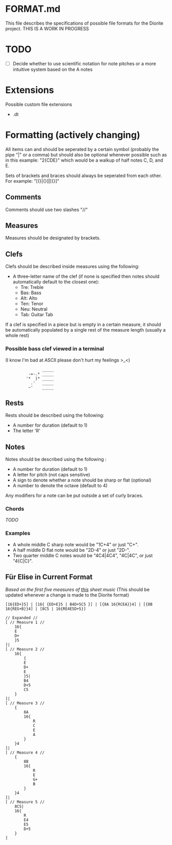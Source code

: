# FORMAT.md
This file describes the specifications of possible file formats for the Diorite project. THIS IS A WORK IN PROGRESS

# TODO
- [ ] Decide whether to use scientific notation for note pitches or a more intuitive system based on the A notes

# Extensions
Possible custom file extensions
- .dt

# Formatting (actively changing)
All items can and should be seperated by a certain symbol (probably the pipe "|" or a comma) but should also be optional whenever possible such as in this example: "2{CDE}" which would be a walkup of half notes C, D, and E.

Sets of brackets and braces should always be seperated from each other. For example: "[{}|{}]|[{}]"
## Comments
Comments should use two slashes "//"
## Measures
Measures should be designated by brackets.
## Clefs
Clefs should be described inside measures using the following:

- A three-letter name of the clef (if none is specified then notes should automatically default to the closest one):
    - Tre: Treble
    - Bas: Bass
    - Alt: Alto
    - Ten: Tenor
    - Neu: Neutral
    - Tab: Guitar Tab

If a clef is specified in a piece but is empty in a certain measure, it should be automatically populated by a single rest of the measure length (usually a whole rest)

### Possible bass clef viewed in a terminal
(I know I'm bad at ASCII please don't hurt my feelings >_<)
```
				_____
          -=-.* _____
         '*  |* _____
           .'   _____
          ~'    _____
```
## Rests
Rests should be described using the following:

- A number for duration (default to 1)
- The letter 'R'
## Notes
Notes should be described using the following :

- A number for duration (default to 1)
- A letter for pitch (not caps sensitive)
- A sign to denote whether a note should be sharp or flat (optional)
- A number to denote the octave (default to 4)

Any modifiers for a note can be put outside a set of curly braces.
### Chords
*TODO*
### Examples
- A whole middle C sharp note would be "1C+4" or just "C+".
- A half middle D flat note would be "2D-4" or just "2D-".
- Two quarter middle C notes would be "4C4|4C4", "4C|4C", or just "4{C|C}".

## Für Elise in Current Format
*Based on the first five measures of [this](https://upload.wikimedia.org/wikipedia/commons/2/27/Beethoven_WoO_59_Erstausgabe.png) sheet music*
(This should be updated whenever a change is made to the Diorite format)

```
[16{ED+}5] | [16{ {ED+E}5 | B4D+5C5 }] | [{8A 16{RCEA}}4] | [{8B 16{REG+B}}4] | [8C5 | 16{RE4E5D+5}]
```

```
// Expanded //
[ // Measure 1 //
    16{
    E
    D+
    }5
]|
[ // Measure 2 //
    16{
        {
        E
        D+
        E
        }5|
        B4
        D+5
        C5
    }
]|
[ // Measure 3 //
    {
        8A
        16{
            R
            C
            E
            A
        }
    }4
]|
[ // Measure 4 //
    {
        8B
        16{
            R
            E
            G+
            B
        }
    }4
]|
[ // Measure 5 //
    8C5|
    16{
        R
        E4
        E5
        D+5
    }
]
```
